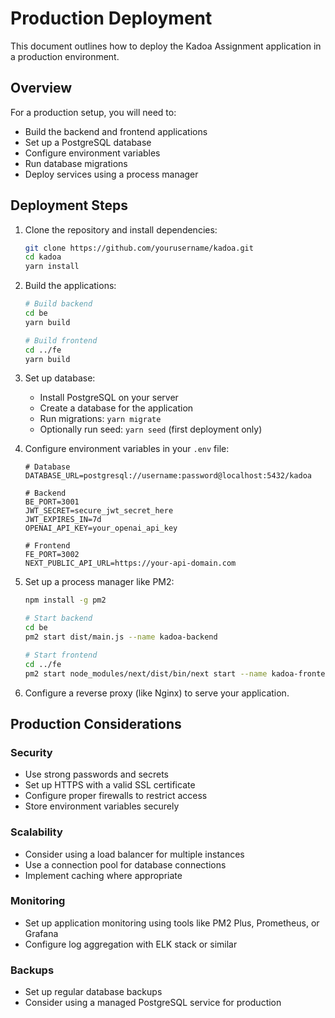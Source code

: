 # Production Deployment

This document outlines how to deploy the Kadoa Assignment application in a production environment.

## Overview

For a production setup, you will need to:
- Build the backend and frontend applications
- Set up a PostgreSQL database
- Configure environment variables
- Run database migrations
- Deploy services using a process manager

## Deployment Steps

1. Clone the repository and install dependencies:
   ```bash
   git clone https://github.com/yourusername/kadoa.git
   cd kadoa
   yarn install
   ```

2. Build the applications:
   ```bash
   # Build backend
   cd be
   yarn build
   
   # Build frontend
   cd ../fe
   yarn build
   ```

3. Set up database:
   - Install PostgreSQL on your server
   - Create a database for the application
   - Run migrations: `yarn migrate`
   - Optionally run seed: `yarn seed` (first deployment only)

4. Configure environment variables in your `.env` file:
   ```
   # Database
   DATABASE_URL=postgresql://username:password@localhost:5432/kadoa
   
   # Backend
   BE_PORT=3001
   JWT_SECRET=secure_jwt_secret_here
   JWT_EXPIRES_IN=7d
   OPENAI_API_KEY=your_openai_api_key
   
   # Frontend
   FE_PORT=3002
   NEXT_PUBLIC_API_URL=https://your-api-domain.com
   ```

5. Set up a process manager like PM2:
   ```bash
   npm install -g pm2
   
   # Start backend
   cd be
   pm2 start dist/main.js --name kadoa-backend
   
   # Start frontend
   cd ../fe
   pm2 start node_modules/next/dist/bin/next start --name kadoa-frontend
   ```

6. Configure a reverse proxy (like Nginx) to serve your application.

## Production Considerations

### Security

- Use strong passwords and secrets
- Set up HTTPS with a valid SSL certificate
- Configure proper firewalls to restrict access
- Store environment variables securely

### Scalability

- Consider using a load balancer for multiple instances
- Use a connection pool for database connections
- Implement caching where appropriate

### Monitoring

- Set up application monitoring using tools like PM2 Plus, Prometheus, or Grafana
- Configure log aggregation with ELK stack or similar

### Backups

- Set up regular database backups
- Consider using a managed PostgreSQL service for production 
